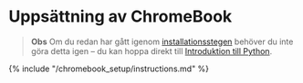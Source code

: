 # Uppsättning av ChromeBook

> **Obs** Om du redan har gått igenom [installationsstegen](../installation/README.md) behöver du inte göra detta igen – du kan hoppa direkt till [Introduktion till Python](../python_introduction/README.md).

{% include "/chromebook_setup/instructions.md" %}